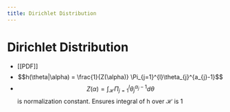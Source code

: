 ```yaml
---
title: Dirichlet Distribution
---
```


# Dirichlet Distribution
- [[PDF]]
- $$h(\theta|\alpha) = \frac{1}{Z(\alpha)} \Pi_{j=1}^{l}\theta_{j}^{a_{j}-1}$$
- $$Z(\alpha) = \int_{\mathcal{H}}\Pi_{j=1}^{l}\theta_{j}^{\alpha_{j}-1}d\theta$$ is normalization constant. Ensures integral of h over $\mathcal{H}$ is 1




